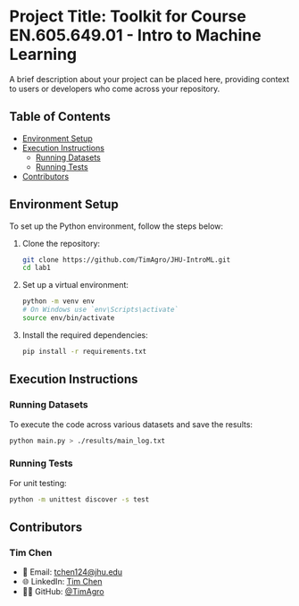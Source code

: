 # Project Title: Toolkit for Course EN.605.649.01 - Intro to Machine Learning

A brief description about your project can be placed here, providing context to users or developers who come across your repository.

## Table of Contents

- [Environment Setup](#environment-setup)
- [Execution Instructions](#execution-instructions)
  - [Running Datasets](#running-datasets)
  - [Running Tests](#running-tests)
- [Contributors](#contributors)

## Environment Setup

To set up the Python environment, follow the steps below:

1. Clone the repository:

    ```bash
    git clone https://github.com/TimAgro/JHU-IntroML.git
    cd lab1
    ```

2. Set up a virtual environment:

    ```bash
    python -m venv env
    # On Windows use `env\Scripts\activate`
    source env/bin/activate
    ```

3. Install the required dependencies:

    ```bash
    pip install -r requirements.txt
    ```

## Execution Instructions

### Running Datasets

To execute the code across various datasets and save the results:

```bash
python main.py > ./results/main_log.txt
```

### Running Tests

For unit testing:

```bash
python -m unittest discover -s test
```

## Contributors

### Tim Chen

- 📧 Email: [tchen124@jhu.edu](mailto:tchen124@jhu.edu)
- 🌐 LinkedIn: [Tim Chen](https://www.linkedin.com/in/tim-chen-017b841a9/)
- 🐱‍💻 GitHub: [@TimAgro](https://github.com/TimAgro)

